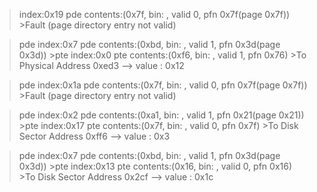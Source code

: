 > index:0x19  pde contents:(0x7f, bin: , valid 0, pfn 0x7f(page 0x7f))
	>Fault (page directory entry not valid)
	
>pde index:0x7  pde contents:(0xbd, bin: , valid 1, pfn 0x3d(page 0x3d))
	>pte index:0x0  pte contents:(0xf6, bin: , valid 1, pfn 0x76)
 		>To Physical Address 0xed3 --> value : 0x12
	
>pde index:0x1a  pde contents:(0x7f, bin: , valid 0, pfn 0x7f(page 0x7f))
	>Fault (page directory entry not valid)
	
>pde index:0x2  pde contents:(0xa1, bin: , valid 1, pfn 0x21(page 0x21))
	>pte index:0x17  pte contents:(0x7f, bin: , valid 0, pfn 0x7f)
		>To Disk Sector Address 0xff6 --> value : 0x3

>pde index:0x7  pde contents:(0xbd, bin: , valid 1, pfn 0x3d(page 0x3d))
	>pte index:0x13  pte contents:(0x16, bin: , valid 0, pfn 0x16)
		>To Disk Sector Address 0x2cf --> value : 0x1c
